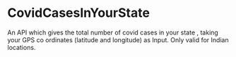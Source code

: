 # CovidCasesInYourState
 An API which gives the total number of covid cases in your state , taking your GPS co ordinates (latitude and longitude) as Input. Only valid for Indian locations. 
